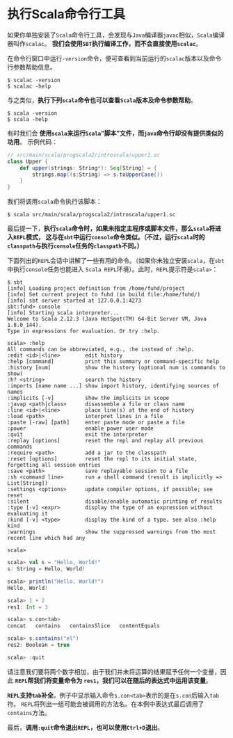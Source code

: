 执行Scala命令行工具
====================================================================
如果你单独安装了`Scala`命令行工具，会发现与`Java`编译器`javac`相似，`Scala`编译器叫作`scalac`。
**我们会使用`SBT`执行编译工作，而不会直接使用`scalac`**。

在命令行窗口中运行`-version`命令，便可查看到当前运行的`scalac`版本以及命令行参数帮助信息。
```shell
$ scalac -version
$ scalac -help
```
与之类似，**执行下列`scala`命令也可以查看`Scala`版本及命令参数帮助**。
```shell
$ scala -version
$ scala -help
```
有时我们会 **使用`scala`来运行`Scala`“脚本”文件，而`java`命令行却没有提供类似的功用**。
示例代码：
```scala
// src/main/scala/progscala2/introscala/upper1.sc
class Upper {
    def upper(strings: String*): Seq[String] = {
        strings.map((s:String) => s.toUpperCase())
    }
}
```
我们将调用`scala`命令执行该脚本：
```shell
$ scala src/main/scala/progscala2/introscala/upper1.sc
```
最后提一下，**执行`scala`命令时，如果未指定主程序或脚本文件，那么`scala`将进入`REPL`模式，
这与在`sbt`中运行`console`命令类似。（不过，运行`scala`时的`classpath`与执行`console`任务的`classpath`不同。）**

下面列出的`REPL`会话中讲解了一些有用的命令。（如果你未独立安装`scala`，在`sbt`中执行`console`任务也能进入
`Scala REPL`环境）。此时，`REPL`提示符是`scala>`：
```shell
$ sbt
[info] Loading project definition from /home/fuhd/project
[info] Set current project to fuhd (in build file:/home/fuhd/)
[info] sbt server started at 127.0.0.1:4273
sbt:fuhd> console
[info] Starting scala interpreter...
Welcome to Scala 2.12.3 (Java HotSpot(TM) 64-Bit Server VM, Java 1.8.0_144).
Type in expressions for evaluation. Or try :help.

scala> :help
All commands can be abbreviated, e.g., :he instead of :help.
:edit <id>|<line>        edit history
:help [command]          print this summary or command-specific help
:history [num]           show the history (optional num is commands to show)
:h? <string>             search the history
:imports [name name ...] show import history, identifying sources of names
:implicits [-v]          show the implicits in scope
:javap <path|class>      disassemble a file or class name
:line <id>|<line>        place line(s) at the end of history
:load <path>             interpret lines in a file
:paste [-raw] [path]     enter paste mode or paste a file
:power                   enable power user mode
:quit                    exit the interpreter
:replay [options]        reset the repl and replay all previous commands
:require <path>          add a jar to the classpath
:reset [options]         reset the repl to its initial state, forgetting all session entries
:save <path>             save replayable session to a file
:sh <command line>       run a shell command (result is implicitly => List[String])
:settings <options>      update compiler options, if possible; see reset
:silent                  disable/enable automatic printing of results
:type [-v] <expr>        display the type of an expression without evaluating it
:kind [-v] <type>        display the kind of a type. see also :help kind
:warnings                show the suppressed warnings from the most recent line which had any

scala>
```
```scala
scala> val s = "Hello, World!"
s: String = Hello, World!

scala> println("Hello, World!")
Hello, World!

scala> 1 + 2
res1: Int = 3

scala> s.con<tab>
concat   contains   containsSlice   contentEquals

scala> s.contains("el")
res2: Boolean = true

scala> :quit
```
请注意我们要将两个数字相加，由于我们并未将运算的结果赋予任何一个变量，因此 **`REPL`帮我们将变量命令为
`res1`，我们可以在随后的表达式中运用该变量**。

**`REPL`支持`tab`补全**。例子中显示输入命令`s.con<tab>`表示的是在`s.con`后输入`tab`符。
`REPL`将列出一组可能会被调用的方法名。在本例中表达式最后调用了`contains`方法。

最后，**调用`:quit`命令退出`REPL`，也可以使用`Ctrl+D`退出**。





































